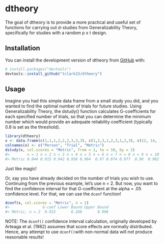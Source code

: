 
<!-- README.md is generated from README.Rmd. Please edit that file -->

# dtheory

<!-- badges: start -->
<!-- badges: end -->

The goal of dtheory is to provide a more practical and useful set of
functions for carrying out d-studies from Generalizability Theory,
specifically for studies with a random p x t design.

## Installation

You can install the development version of dtheory from
[GitHub](https://github.com/) with:

``` r
# install.packages("devtools")
devtools::install_github("tclark23/dtheory")
```

## Usage

Imagine you had this simple data frame from a small study you did, and
you wanted to find the optimal number of trials for future studies.
Using Generalizability Theory, the dstudy() function calculates
G-coefficients for each specified number of trials, so that you can
determine the minimum number which would provide an adequate reliability
coefficient (typically 0.8 is set as the threshold).

``` r
library(dtheory)
x <- data.frame(c(1,1,1,2,2,2,3,3,3), c(1,2,3,1,2,3,1,2,3), c(12, 14, 12, 22, 22, 19, 17, 22, 20))
colnames(x) <- c("Person", "Trial", "Metric")
dstudy(x, col.scores = "Metric", from = 1, to = 10, by = 1)
#>        n = 1 n = 2 n = 3 n = 4 n = 5 n = 6 n = 7 n = 8 n = 9 n = 10
#> Metric 0.844 0.915 0.942 0.956 0.964  0.97 0.974 0.977  0.98  0.982
```

Just like magic!

Or, say you have already decided on the number of trials you wish to
use. Continuing from the previous example, let’s use n = 2. But now, you
want to find the confidence interval for that G-coefficient at the alpha
= .05 confidence level. For that, we can use the `dconf` function!

``` r
dconf(x, col.scores = "Metric", n = 2)
#>               G-coef Lower Bound Upper Bound
#> Metric, n = 2  0.915       0.266       0.998
```

NOTE: The `dconf()` confidence interval calculation, originally
developed by Arteaga et al. (1982) assumes that score effects are
normally distributed. Hence, any attempt to use `dconf()`with non-normal
data will not produce reasonable results!
